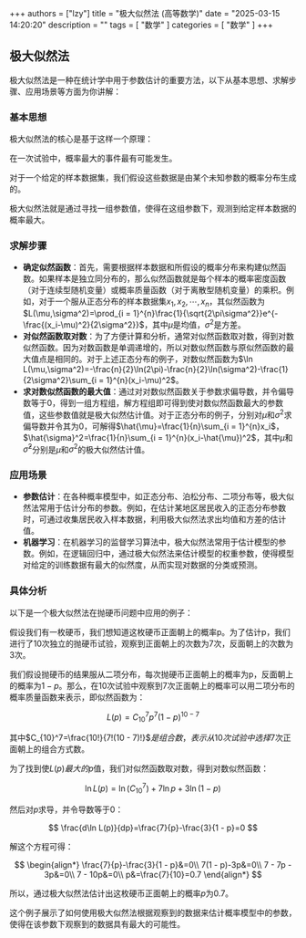 
+++
authors = ["lzy"]
title = "极大似然法 (高等数学)"
date = "2025-03-15 14:20:20"
description = ""
tags = [
"数学"
]
categories = [
"数学"
]
+++

## 极大似然法

极大似然法是一种在统计学中用于参数估计的重要方法，以下从基本思想、求解步骤、应用场景等方面为你讲解：

### 基本思想

极大似然法的核心是基于这样一个原理：

在一次试验中，概率最大的事件最有可能发生。

对于一个给定的样本数据集，我们假设这些数据是由某个未知参数的概率分布生成的。

极大似然法就是通过寻找一组参数值，使得在这组参数下，观测到给定样本数据的概率最大。

### 求解步骤

- **确定似然函数**：首先，需要根据样本数据和所假设的概率分布来构建似然函数。如果样本是独立同分布的，那么似然函数就是每个样本的概率密度函数（对于连续型随机变量）或概率质量函数（对于离散型随机变量）的乘积。例如，对于一个服从正态分布的样本数据集${x_1, x_2, \cdots, x_n}$，其似然函数为$L(\mu,\sigma^2)=\prod_{i = 1}^{n}\frac{1}{\sqrt{2\pi\sigma^2}}e^{-\frac{(x_i-\mu)^2}{2\sigma^2}}$，其中$\mu$是均值，$\sigma^2$是方差。
- **对似然函数取对数**：为了方便计算和分析，通常对似然函数取对数，得到对数似然函数。因为对数函数是单调递增的，所以对数似然函数与原似然函数的最大值点是相同的。对于上述正态分布的例子，对数似然函数为$\ln L(\mu,\sigma^2)=-\frac{n}{2}\ln(2\pi)-\frac{n}{2}\ln(\sigma^2)-\frac{1}{2\sigma^2}\sum_{i = 1}^{n}(x_i-\mu)^2$。
- **求对数似然函数的最大值**：通过对对数似然函数关于参数求偏导数，并令偏导数等于$0$，得到一组方程组，解方程组即可得到使对数似然函数最大的参数值，这些参数值就是极大似然估计值。对于正态分布的例子，分别对$\mu$和$\sigma^2$求偏导数并令其为$0$，可解得$\hat{\mu}=\frac{1}{n}\sum_{i = 1}^{n}x_i$，$\hat{\sigma}^2=\frac{1}{n}\sum_{i = 1}^{n}(x_i-\hat{\mu})^2$，其中$\hat{\mu}$和$\hat{\sigma}^2$分别是$\mu$和$\sigma^2$的极大似然估计值。

### 应用场景

- **参数估计**：在各种概率模型中，如正态分布、泊松分布、二项分布等，极大似然法常用于估计分布的参数。例如，在估计某地区居民收入的正态分布参数时，可通过收集居民收入样本数据，利用极大似然法求出均值和方差的估计值。
- **机器学习**：在机器学习的监督学习算法中，极大似然法常用于估计模型的参数。例如，在逻辑回归中，通过极大似然法来估计模型的权重参数，使得模型对给定的训练数据有最大的似然度，从而实现对数据的分类或预测。

### 具体分析

以下是一个极大似然法在抛硬币问题中应用的例子：

假设我们有一枚硬币，我们想知道这枚硬币正面朝上的概率p。为了估计p，我们进行了10次独立的抛硬币试验，观察到正面朝上的次数为7次，反面朝上的次数为3次。

我们假设抛硬币的结果服从二项分布，每次抛硬币正面朝上的概率为p，反面朝上的概率为$1-p$。那么，在10次试验中观察到7次正面朝上的概率可以用二项分布的概率质量函数来表示，即似然函数为：

$$
L(p) = C_{10}^{7}p^{7}(1 - p)^{10 - 7}
$$

其中$C_{10}^7=\frac{10!}{7!(10 - 7)!}$​$是组合数，表示从$​$10$​$次试验中选择$​$7$次正面朝上的组合方式数。

为了找到使$L(p)$​$最大的$​$p$值，我们对似然函数取对数，得到对数似然函数：

$$
\ln L(p)=\ln(C_{10}^7)+7\ln p + 3\ln(1 - p)
$$

然后对$p$求导，并令导数等于0：

$$
\frac{d\ln L(p)}{dp}=\frac{7}{p}-\frac{3}{1 - p}=0
$$

解这个方程可得：

$$
\begin{align*}
\frac{7}{p}-\frac{3}{1 - p}&=0\\
7(1 - p)-3p&=0\\
7 - 7p - 3p&=0\\
7 - 10p&=0\\
p&=\frac{7}{10}=0.7
\end{align*}
$$

所以，通过极大似然法估计出这枚硬币正面朝上的概率$p$为0.7。

这个例子展示了如何使用极大似然法根据观察到的数据来估计概率模型中的参数，使得在该参数下观察到的数据具有最大的可能性。

